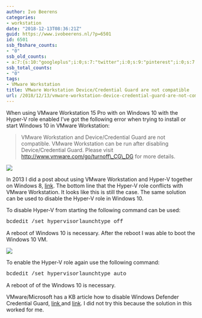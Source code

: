 ```yaml
---
author: Ivo Beerens
categories:
- workstation
date: "2018-12-13T08:36:21Z"
guid: https://www.ivobeerens.nl/?p=6501
id: 6501
ssb_fbshare_counts:
- "0"
ssb_old_counts:
- a:7:{s:10:"googleplus";i:0;s:7:"twitter";i:0;s:9:"pinterest";i:0;s:7:"fbshare";i:0;s:8:"linkedin";i:0;s:6:"reddit";i:0;s:6:"tumblr";i:0;}
ssb_total_counts:
- "0"
tags:
- VMware Workstation
title: VMware Workstation Device/Credential Guard are not compatible
url: /2018/12/13/vmware-workstation-device-credential-guard-are-not-compatible/
---
```


When using VMware Workstation 15 Pro with on Windows 10 with the Hyper-V role enabled I’ve got the following error when trying to install or start Windows 10 in VMware Workstation:

> VMware Workstation and Device/Credential Guard are not compatible. VMware Workstation can be run after disabling Device/Credential Guard. Please visit http://www.vmware.com/go/turnoff\_CG\_DG for more details.

[![](http://localhost/wp-content/uploads/2018/12/workstation-300x124.png)](http://localhost/wp-content/uploads/2018/12/workstation.png)

In 2013 I did a post about using VMware Workstation and Hyper-V together on Windows 8, [link](http://localhost/2013/12/16/running-hyper-v-and-vmware-workstation-on-windows-8-x/). The bottom line that the Hyper-V role conflicts with VMware Workstation. It looks like this is still the case. The same solution can be used to disable the Hyper-V role in Windows 10.

To disable Hyper-V from starting the following command can be used:

<span style="font-family: 'Courier New';">bcdedit /set hypervisorlaunchtype off</span>

A reboot of Windows 10 is necessary. After the reboot I was able to boot the Windows 10 VM.

[![](http://localhost/wp-content/uploads/2018/12/Windows10-300x144.png)](http://localhost/wp-content/uploads/2018/12/Windows10.png)

To enable the Hyper-V role again use the following command:

<span style="font-family: 'Courier New';">bcdedit /set hypervisorlaunchtype auto</span>

A reboot of of the Windows 10 is necessary.

VMware/Microsoft has a KB article how to disable Windows Defender Credential Guard, [link ](https://kb.vmware.com/s/article/2146361)and [link](https://docs.microsoft.com/en-us/windows/security/identity-protection/credential-guard/credential-guard-manage). I did not try this because the solution in this worked for me.

